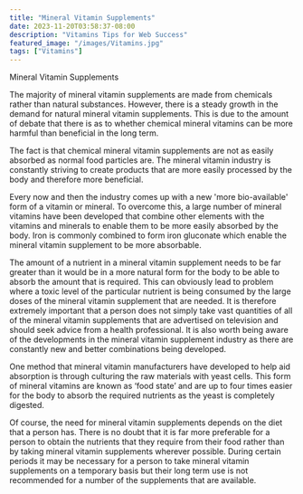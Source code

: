 ```yaml
---
title: "Mineral Vitamin Supplements"
date: 2023-11-20T03:58:37-08:00
description: "Vitamins Tips for Web Success"
featured_image: "/images/Vitamins.jpg"
tags: ["Vitamins"]
---
```


Mineral Vitamin Supplements

The majority of mineral vitamin supplements are made from chemicals rather than natural substances. However, there is a steady growth in the demand for natural mineral vitamin supplements. This is due to the amount of debate that there is as to whether chemical mineral vitamins can be more harmful than beneficial in the long term.

The fact is that chemical mineral vitamin supplements are not as easily absorbed as normal food particles are. The mineral vitamin industry is constantly striving to create products that are more easily processed by the body and therefore more beneficial. 

Every now and then the industry comes up with a new 'more bio-available' form of a vitamin or mineral. To overcome this, a large number of mineral vitamins have been developed that combine other elements with the vitamins and minerals to enable them to be more easily absorbed by the body. Iron is commonly combined to form iron gluconate which enable the mineral vitamin supplement to be more absorbable.

The amount of a nutrient in a mineral vitamin supplement needs to be far greater than it would be in a more natural form for the body to be able to absorb the amount that is required. This can obviously lead to problem where a toxic level of the particular nutrient is being consumed by the large doses of the mineral vitamin supplement that are needed. It is therefore extremely important that a person does not simply take vast quantities of all of the mineral vitamin supplements that are advertised on television and should seek advice from a health professional. It is also worth being aware of the developments in the mineral vitamin supplement industry as there are constantly new and better combinations being developed.

One method that mineral vitamin manufacturers have developed to help aid absorption is through culturing the raw materials with yeast cells. This form of mineral vitamins are known as ‘food state’ and are up to four times easier for the body to absorb the required nutrients as the yeast is completely digested.

Of course, the need for mineral vitamin supplements depends on the diet that a person has. There is no doubt that it is far more preferable for a person to obtain the nutrients that they require from their food rather than by taking mineral vitamin supplements wherever possible. During certain periods it may be necessary for a person to take mineral vitamin supplements on a temporary basis but their long term use is not recommended for a number of the supplements that are available.

